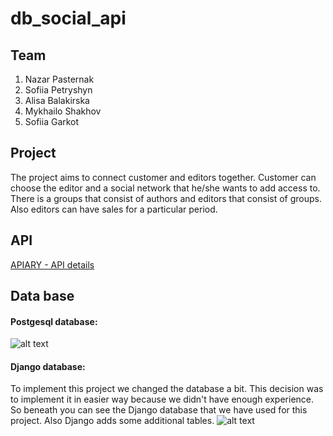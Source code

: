 # db_social_api

## Team
1. Nazar Pasternak
2. Sofiia Petryshyn
3. Alisa Balakirska
4. Mykhailo Shakhov
5. Sofiia Garkot

## Project
The project aims to connect customer and editors together. Customer can choose the editor and a social network that he/she wants to add access to.
There is a groups that consist of authors and editors that consist of groups.
Also editors can have sales for a particular period.

## API

[APIARY - API details](https://sofiia.docs.apiary.io/#reference/0/users-collection)

## Data base
#### Postgesql database:
![alt text](https://github.com/SOFIAshyn/db_social_api/blob/master/photos/sql_data_base.jpeg?raw=true)
#### Django database:
To implement this project we changed the database a bit. This decision was to implement it in easier way because we didn't have enough experience. So beneath you can see the Django database that we have used for this project.
Also Django adds some additional tables.
![alt text](https://github.com/SOFIAshyn/db_social_api/blob/master/photos/django_data_base.jpeg?raw=true)
